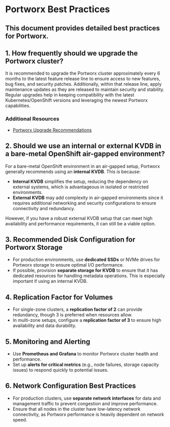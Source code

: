 # Portworx Best Practices

This document provides detailed best practices for Portworx.
---

## 1. How frequently should we upgrade the Portworx cluster?

It is recommended to upgrade the Portworx cluster approximately every 6 months to the latest feature release line to ensure access to new features, bug fixes, and security patches. Additionally, within that release line, apply maintenance updates as they are released to maintain security and stability. Regular upgrades help in keeping compatibility with the latest Kubernetes/OpenShift versions and leveraging the newest Portworx capabilities.

### Additional Resources
* [Portworx Upgrade Recommendations](https://docs.portworx.com/portworx-enterprise/support/support-policy#upgrade-recommendations-and-support-policy)


## 2. Should we use an internal or external KVDB in a bare-metal OpenShift air-gapped environment?

For a bare-metal OpenShift environment in an air-gapped setup, Portworx generally recommends using an **internal KVDB**. This is because:

- **Internal KVDB** simplifies the setup, reducing the dependency on external systems, which is advantageous in isolated or restricted environments.
- **External KVDB** may add complexity in air-gapped environments since it requires additional networking and security configurations to ensure connectivity and redundancy.

However, if you have a robust external KVDB setup that can meet high availability and performance requirements, it can still be a viable option.

## 3. Recommended Disk Configuration for Portworx Storage

- For production environments, use **dedicated SSDs** or NVMe drives for Portworx storage to ensure optimal I/O performance.
- If possible, provision **separate storage for KVDB** to ensure that it has dedicated resources for handling metadata operations. This is especially important if using an internal KVDB.

## 4. Replication Factor for Volumes

- For single-zone clusters, a **replication factor of 2** can provide redundancy, though 3 is preferred when resources allow.
- In multi-zone setups, configure a **replication factor of 3** to ensure high availability and data durability.

## 5. Monitoring and Alerting

- Use **Prometheus and Grafana** to monitor Portworx cluster health and performance.
- Set up **alerts for critical metrics** (e.g., node failures, storage capacity issues) to respond quickly to potential issues.

## 6. Network Configuration Best Practices

- For production clusters, use **separate network interfaces** for data and management traffic to prevent congestion and improve performance.
- Ensure that all nodes in the cluster have low-latency network connectivity, as Portworx performance is heavily dependent on network speed.
